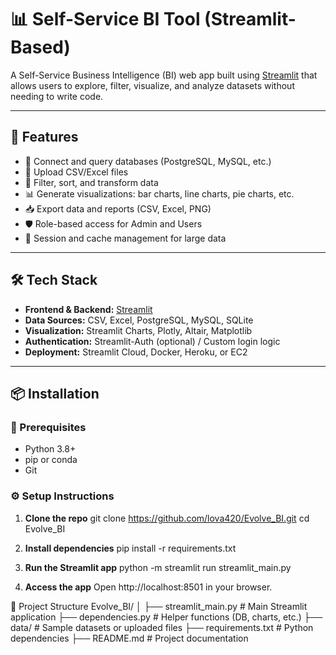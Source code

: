 # 📊 Self-Service BI Tool (Streamlit-Based)

A Self-Service Business Intelligence (BI) web app built using [Streamlit](https://streamlit.io/) that allows users to explore, filter, visualize, and analyze datasets without needing to write code.

---

## 🚀 Features

- 🧮 Connect and query databases (PostgreSQL, MySQL, etc.)
- 📂 Upload CSV/Excel files
- 🔎 Filter, sort, and transform data
- 📊 Generate visualizations: bar charts, line charts, pie charts, etc.
- 📥 Export data and reports (CSV, Excel, PNG)
- 🛡️ Role-based access for Admin and Users
- 📁 Session and cache management for large data

---

## 🛠️ Tech Stack

- **Frontend & Backend:** [Streamlit](https://streamlit.io/)
- **Data Sources:** CSV, Excel, PostgreSQL, MySQL, SQLite
- **Visualization:** Streamlit Charts, Plotly, Altair, Matplotlib
- **Authentication:** Streamlit-Auth (optional) / Custom login logic
- **Deployment:** Streamlit Cloud, Docker, Heroku, or EC2

---

## 📦 Installation

### 🧰 Prerequisites
- Python 3.8+
- pip or conda
- Git

### ⚙️ Setup Instructions

1. **Clone the repo**
   git clone https://github.com/lova420/Evolve_BI.git
   cd Evolve_BI

2. **Install dependencies**
   pip install -r requirements.txt

3. **Run the Streamlit app**
   python -m streamlit run streamlit_main.py
   
4. **Access the app**
   Open http://localhost:8501 in your browser.

📁 Project Structure
Evolve_BI/
│
├── streamlit_main.py                 # Main Streamlit application
├── dependencies.py                   # Helper functions (DB, charts, etc.)
├── data/                             # Sample datasets or uploaded files
├── requirements.txt                  # Python dependencies
├── README.md                         # Project documentation
